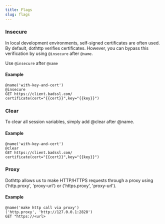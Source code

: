 ```yaml
---
title: Flags
slug: flags
---
```


### Insecure

In local development environments, self-signed certificates are often used. By default, dothttp verifies certificates. However, you can bypass this verification by using `@insecure` after `@name`.

Use  `@insecure` after `@name` 

#### Example
```http
@name('with-key-and-cert')
@insecure
GET https://client.badssl.com/
certificate(cert="{{cert}}",key="{{key}}")
```

### Clear

To clear all session variables, simply add @clear after @name.

#### Example
```http
@name('with-key-and-cert')
@clear
GET https://client.badssl.com/
certificate(cert="{{cert}}",key="{{key}}")
```

### Proxy

Dothttp allows us to make HTTP/HTTPS requests through a proxy using ('http.proxy', 'proxy-url') or ('https.proxy', 'proxy-url').


#### Example

```http
@name('make http call via proxy')
('http.proxy', 'http://127.0.0.1:2828')
GET "https://<url>

```
